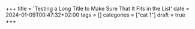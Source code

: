+++
title = 'Testing a Long Title to Make Sure That It Fits in the List'
date = 2024-01-09T00:47:32+02:00
tags = []
categories = ["cat 1"]
draft = true
+++
